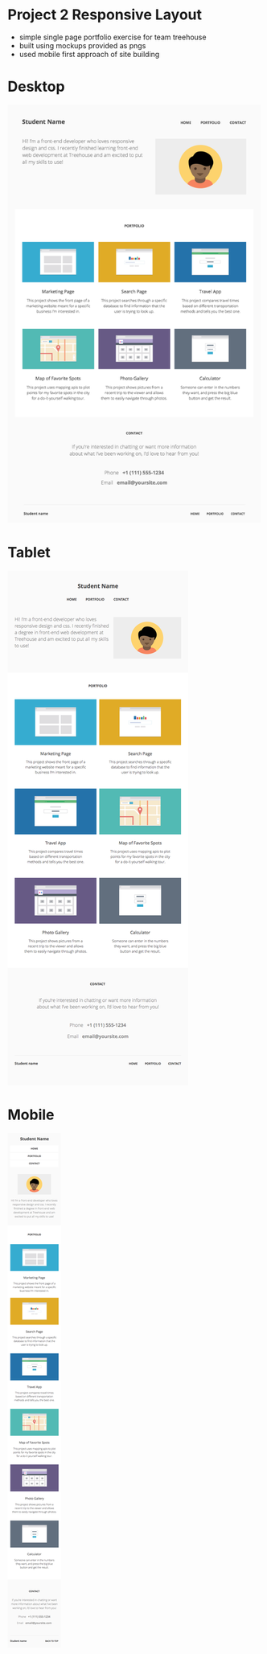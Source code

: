 # Project 2 Responsive Layout

- simple single page portfolio exercise for team treehouse
- built using mockups provided as pngs
- used mobile first approach of site building

# Desktop
![Desktop](https://raw.githubusercontent.com/digitalbart/project-2-responsive-layout/master/mockups/responsive-website_desktop1024.png)

# Tablet
![mobile](https://raw.githubusercontent.com/digitalbart/project-2-responsive-layout/master/mockups/responsive-website_tablet768.png)

# Mobile
![mobile](https://raw.githubusercontent.com/digitalbart/project-2-responsive-layout/master/mockups/responsive-website_mobile320.png)
